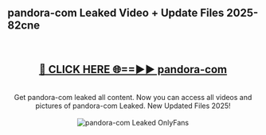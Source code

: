 <h2>pandora-com Leaked Video + Update Files 2025- 82cne</h2>
<br>
<div align="center">
<h2><a href="https://libra.edu.pl?pandora-com" rel="nofollow">🔴 CLICK HERE 🌐==►► pandora-com</a></h2>
<br>
Get pandora-com leaked all content. Now you can access all videos and pictures of pandora-com Leaked. New Updated Files 2025!
<br>
<br>
<a href="https://libra.edu.pl?pandora-com" rel="nofollow" data-target="animated-image.originalLink"><img src="https://i.ibb.co.com/WyWwxjT/player-gif2.gif" alt="pandora-com Leaked OnlyFans" style="max-width: 100%; display: inline-block;" data-target="animated-image.originalImage"></a>
</div>
<br>